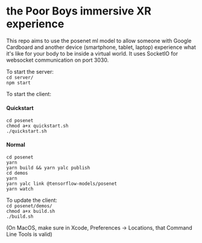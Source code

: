 # the Poor Boys immersive XR experience

This repo aims to use the posenet ml model to allow someone with Google Cardboard and another device (smartphone, tablet, laptop) experience what it's like for your body to be inside a virtual world.
It uses SocketIO for websocket communication on port 3030. 

To start the server: \
`cd server/` \
`npm start`

To start the client:
#### Quickstart
`cd posenet` \
`chmod a+x quickstart.sh` \
`./quickstart.sh`
#### Normal
`cd posenet` \
`yarn` \
`yarn build && yarn yalc publish` \
`cd demos` \
`yarn` \
`yarn yalc link @tensorflow-models/posenet` \
`yarn watch`

To update the client: \
`cd posenet/demos/` \
`chmod a+x build.sh` \
`./build.sh`

(On MacOS, make sure in Xcode, Preferences -> Locations, that Command Line Tools is valid)

